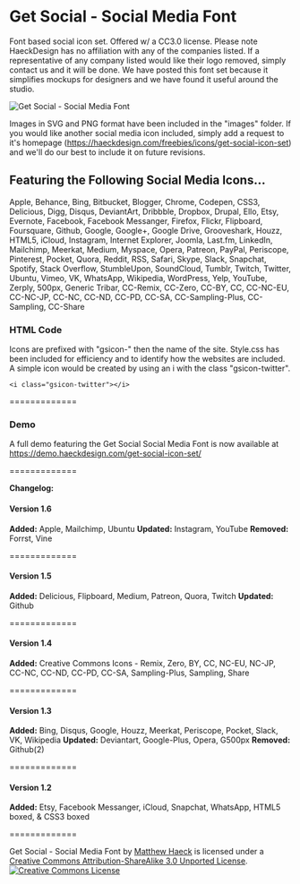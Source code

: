Get Social - Social Media Font
=============

Font based social icon set. Offered w/ a CC3.0 license. Please note HaeckDesign has no affiliation with any of the companies listed. If a representative of any company listed would like their logo removed, simply contact us and it will be done. We have posted this font set because it simplifies mockups for designers and we have found it useful around the studio.

<img src="https://s3-us-west-2.amazonaws.com/haeck/getsocial/Get-Social-Social-Icon-Font-Example.jpg" title="Get Social - Social Media Font" alt="Get Social - Social Media Font" />

Images in SVG and PNG format have been included in the "images" folder.  If you would like another social media icon included, simply add a request to it's homepage (https://haeckdesign.com/freebies/icons/get-social-icon-set) and we'll do our best to include it on future revisions.


## Featuring the Following Social Media Icons... ##

Apple, Behance, Bing, Bitbucket, Blogger, Chrome, Codepen, CSS3, Delicious, Digg, Disqus, DeviantArt, Dribbble, Dropbox, Drupal, Ello, Etsy, Evernote, Facebook, Facebook Messanger, Firefox, Flickr, Flipboard, Foursquare, Github, Google, Google+, Google Drive, Grooveshark, Houzz, HTML5, iCloud, Instagram, Internet Explorer, Joomla, Last.fm, LinkedIn, Mailchimp, Meerkat, Medium, Myspace, Opera, Patreon, PayPal, Periscope, Pinterest, Pocket, Quora, Reddit, RSS, Safari, Skype, Slack, Snapchat, Spotify, Stack Overflow, StumbleUpon, SoundCloud, Tumblr, Twitch, Twitter, Ubuntu, Vimeo, VK, WhatsApp, Wikipedia, WordPress, Yelp, YouTube, Zerply, 500px, Generic Tribar, CC-Remix, CC-Zero, CC-BY, CC, CC-NC-EU, CC-NC-JP, CC-NC, CC-ND, CC-PD, CC-SA, CC-Sampling-Plus, CC-Sampling, CC-Share


### HTML Code ###

Icons are prefixed with "gsicon-" then the name of the site. Style.css has been included for efficiency and to identify how the websites are included. A simple icon would be created by using an i with the class "gsicon-twitter".

```<i class="gsicon-twitter"></i>```

=============

### Demo ###

A full demo featuring the Get Social Social Media Font is now available at https://demo.haeckdesign.com/get-social-icon-set/


=============


**Changelog:**

#### Version 1.6 ####
**Added:** Apple, Mailchimp, Ubuntu
**Updated:** Instagram, YouTube
**Removed:** Forrst, Vine

=============

#### Version 1.5 ####
**Added:** Delicious, Flipboard, Medium, Patreon, Quora, Twitch
**Updated:** Github

=============

#### Version 1.4 ####

**Added:** Creative Commons Icons - Remix, Zero, BY, CC, NC-EU, NC-JP, CC-NC, CC-ND, CC-PD, CC-SA, Sampling-Plus, Sampling, Share 

=============

#### Version 1.3 ####

**Added:** Bing, Disqus, Google, Houzz, Meerkat, Periscope, Pocket, Slack, VK, Wikipedia
**Updated:** Deviantart, Google-Plus, Opera, G500px
**Removed:** Github(2)

=============

#### Version 1.2 ####

**Added:** Etsy, Facebook Messanger, iCloud, Snapchat, WhatsApp, HTML5 boxed, & CSS3 boxed

=============

<span xmlns:dct="http://purl.org/dc/terms/" href="http://purl.org/dc/dcmitype/StillImage" property="dct:title" rel="dct:type">Get Social - Social Media Font</span> by <a xmlns:cc="http://creativecommons.org/ns#" href="https://haeckdesign.com/freebies/icons/get-social-icon-set" property="cc:attributionName" rel="cc:attributionURL">Matthew Haeck</a> is licensed under a <a rel="license" href="http://creativecommons.org/licenses/by-sa/3.0/deed.en_US">Creative Commons Attribution-ShareAlike 3.0 Unported License</a>.<br />
<a rel="license" href="http://creativecommons.org/licenses/by-sa/3.0/deed.en_US"><img alt="Creative Commons License" style="border-width:0" src="http://i.creativecommons.org/l/by-sa/3.0/80x15.png" /></a>